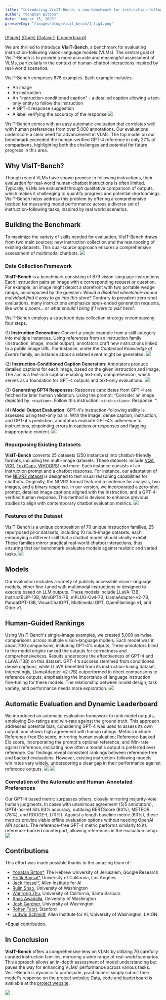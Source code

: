 ```yaml
---
title: "Introducing VisIT-Bench, a new benchmark for instruction-following vision-language models inspired by real-world use"
author: "Yonatan Bitton"
date: "August 15, 2023"
previewImg: "/images/blog/visit_bench/1_fig1.png"
---
```


[[Paper]](https://arxiv.org/abs/2308.06595) [[Code]](https://github.com/mlfoundations/VisIT-Bench/) [[Dataset]](https://huggingface.co/datasets/mlfoundations/VisIT-Bench) [[Leaderboard]](https://huggingface.co/spaces/mlfoundations/VisIT-Bench-Leaderboard)

We are thrilled to introduce **VisIT-Bench**, a benchmark for evaluating instruction-following vision-language models (VLMs). The central goal of VisIT-Bench is to provide a more accurate and meaningful assessment of VLMs, particularly in the context of human-chatbot interactions inspired by real-world scenarios.

VisIT-Bench comprises 678 examples. Each example includes:
- An image
- An instruction
- An "instruction-conditioned caption" - a detailed caption allowing a text-only entity to follow the instruction 
- A GPT-4 response suggestion
- A label verifying the accuracy of the response
![](/images/blog/visit_bench/2_example.png)

VisIT-Bench comes with an easy automatic evaluation that correlates well with human preferences from over 5,000 annotations. Our evaluations underscore a clear need for advancement in VLMs. The top model on our benchmark exceeded the human-verified GPT-4 reference in only 27% of comparisons, highlighting both the challenges and potential for future progress in this area.

## Why VisIT-Bench?

Though recent VLMs have shown promise in following instructions, their evaluation for real-world human-chatbot instructions is often limited. Typically, VLMs are evaluated through qualitative comparison of outputs, which makes it challenging to quantify progress and potential shortcomings. VisIT-Bench helps address this problem by offering a comprehensive testbed for measuring model performance across a diverse set of instruction-following tasks, inspired by real world scenarios.

## Building the Benchmark

To maximize the variety of skills needed for evaluation, VisIT-Bench draws from two main sources: new instruction collection and the repurposing of existing datasets. This dual-source approach ensures a comprehensive assessment of multimodal chatbots.
![](/images/blog/visit_bench/1_fig1.png)

### Data Collection Framework

**VisIT-Bench** is a benchmark consisting of 679 vision-language instructions. Each instruction pairs an image with a corresponding request or question. For example, an image might depict a storefront with two portable wedge ramps, accompanied by the question: *Would a disabled wheelchair-bound individual find it easy to go into this store?* Contrary to prevalent zero-shot evaluations, many instructions emphasize open-ended generation requests, like *write a poem...* or *what should I bring if I were to visit here?*.

VisIT-Bench employs a structured data collection strategy encompassing four steps.

(1) **Instruction Generation**: Convert a single example from a skill category into multiple instances. Using references from an instruction family (instruction, image, model output), annotators craft new instructions linked to a public image URL. For instance, under the *Contextual Knowledge of Events* family, an instance about a related event might be generated.
![](/images/blog/visit_bench/3_1_collection.png)

(2) **Instruction-Conditioned Caption Generation**: Annotators produce detailed captions for each image, based on the given instruction and image. The aim is a text-rich caption enabling text-only comprehension, which serves as a foundation for GPT-4 outputs and text-only evaluations.
![](/images/blog/visit_bench/3_2_collection.png)

(3) **Generating GPT4 Responses**: Response candidates from GPT-4 are fetched for later human validation. Using the prompt: “Consider an image depicted by: `<caption>`. Follow this instruction: `<instruction>`. Response: “.

(4) **Model Output Evaluation**: GPT-4's instruction-following ability is assessed using text-only pairs. With the image, dense caption, instruction, and GPT-4's prediction, annotators evaluate GPT-4's adherence to instructions, pinpointing errors in captions or responses and flagging inappropriate content.
![](/images/blog/visit_bench/3_3_collection.png)

### Repurposing Existing Datasets

**VisIT-Bench** converts 25 datasets (250 instances) into chatbot-friendly formats, including ten multi-image datasets. These datasets include [VQA](https://visualqa.org/), [VCR](https://visualcommonsense.com/), [TextCaps](https://textvqa.org/textcaps/), [WHOOPS!](https://whoops-benchmark.github.io/) and more. Each instance consists of an instruction prompt and a chatbot response. For instance, our adaptation of the [NLVR2 dataset](https://github.com/lil-lab/nlvr/tree/master/nlvr2) is designed to test visual reasoning capabilities for chatbots. Originally, the NLVR2 format featured a sentence for analysis, two images, and a binary response. In our version, we incorporated a zero-shot prompt, detailed image captions aligned with the instruction, and a GPT-4-verified human response. This method is devised to enhance previous studies to align with contemporary chatbot evaluation metrics.
![](/images/blog/visit_bench/4_nlvr_image.png)

### Features of the Dataset

VisIT-Bench is a unique composition of 70 unique instruction families, 25 repurposed prior datasets, including 10 multi-image datasets, each embodying a different skill that a chatbot model should ideally exhibit. These families mirror practical real-world chatbot interactions, thus ensuring that our benchmark evaluates models against realistic and varied tasks. 
![](/images/blog/visit_bench/7_table_compare.png)

## Models

Our evaluation includes a variety of publicly accessible vision-language models, either fine-tuned with multimodal instructions or designed to execute based on LLM outputs. These models include LLaVA-13B, InstructBLIP-13B, MiniGPT4-7B, mPLUG-Owl-7B, LlamaAdapter-v2-7B, PandaGPT-13B, VisualChatGPT, Multimodal GPT, OpenFlamingo v1, and Otter v1. 

## Human-Guided Rankings

Using VisIT-Bench's single-image examples, we created 5,000 pairwise comparisons across multiple vision-language models. Each model was in about 700 comparisons, including GPT-4's outputs. Three annotators blind to the model origins ranked the outputs for correctness and comprehensiveness. Results underscore the effectiveness of GPT-4 and LLaVA (13B) on this dataset. GPT-4's success stemmed from conditioned dense captions, while LLaVA benefited from its instruction-tuning dataset. Interestingly, LlamaAdapter-v2 (7B) outperformed in direct comparisons to reference outputs, emphasizing the importance of language instruction fine-tuning for these models. The relationship between model design, task variety, and performance needs more exploration.
![](/images/blog/visit_bench/8_human_performance.png)

## Automatic Evaluation and Dynamic Leaderboard

We introduced an automatic evaluation framework to rank model outputs, employing Elo-ratings and win-rate against the ground truth. This approach addresses potential bias, considering GPT-4 was used to assess its own output, and shows high agreement with human ratings. Metrics include: Reference-free Elo score, mirroring human evaluation; Reference-backed Elo score, incorporating the prompt's optional reference; and Win-rate against reference, indicating how often a model's output is preferred over reference. Our findings reveal consistent rankings between reference-free and backed evaluations. However, existing instruction-following models' win rates vary widely, underscoring a clear gap in their performance against reference outputs.
![](/images/blog/visit_bench/9_auto_eval_rating.png)
![](/images/blog/visit_bench/10_auto_eval_expanded.png)

### Correlation of the Automatic and Human-Annotated Preferences

Our GPT-4 based metric surpasses others, closely mirroring majority-vote human judgments. In cases with unanimous agreement (5/5 annotators), GPT4-no-ref hits 93% accuracy, outdoing BERTScore (80%), METEOR (78%), and ROUGE-L (70%). Against a length baseline metric (60%), these metrics provide viable offline evaluation options without needing OpenAI API access. The reference-free GPT-4 metric performs similarly to its reference-backed counterpart, allowing references in the evaluation setup..
![](/images/blog/visit_bench/11_correlation.png)

## Contributions

This effort was made possible thanks to the amazing team of:

- [Yonatan Bitton*](https://yonatanbitton.github.io/), The Hebrew University of Jerusalem, Google Research
- [Hritik Bansal*](https://sites.google.com/view/hbansal), University of California, Los Angeles
- [Jack Hessel*](https://jmhessel.com/), Allen Institute for AI
- [Rulin Shao](https://rulinshao.github.io/), University of Washington
- [Wanrong Zhu](https://wanrong-zhu.com/), University of California, Santa Barbara
- [Anas Awadalla](https://anas-awadalla.streamlit.app/), University of Washington
- [Josh Gardner](https://homes.cs.washington.edu/~jpgard/), University of Washington
- [Rohan Taori](https://www.rohantaori.com/), Stanford
- [Ludwig Schmidt](https://people.csail.mit.edu/ludwigs/), Allen Institute for AI, University of Washington, LAION

*Equal contribution.

## In Conclusion

**VisIT-Bench** offers a comprehensive lens on VLMs by utilizing 70 carefully curated instruction families, mirroring a wide range of real-world scenarios. This approach allows an in-depth assessment of model understanding but paves the way for enhancing VLMs' performance across various tasks. VisIT-Bench is dynamic to participate, practitioners simply submit their model's response on the project website; Data, code and leaderboard is available at the [project website](https://visit-bench.github.io/).

![](/images/blog/visit_bench/13_leaderboard.png)
